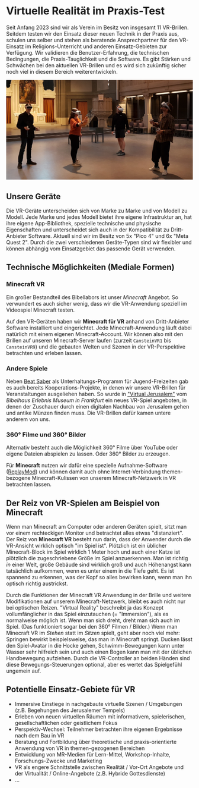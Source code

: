# Virtuelle Realität im Praxis-Test

Seit Anfang 2023 sind wir als Verein im Besitz von insgesamt 11 VR-Brillen. Seitdem testen wir den Einsatz dieser neuen Technik in der Praxis aus, schulen uns selber und stehen als beratende Ansprechpartner für den VR-Einsatz im Religions-Unterricht und anderen Einsatz-Gebieten zur Verfügung. Wir validieren die Benutzer-Erfahrung, die technischen Bedingungen, die Praxis-Tauglichkeit und die Software. Es gibt Stärken und Schwächen bei den aktuellen VR-Brillen und es wird sich zukünftig sicher noch viel in diesem Bereich weiterentwickeln.

![VR-Test](images/vr/Foto_160552_VR-Test.jpg)

## Unsere Geräte

Die VR-Geräte unterscheiden sich von Marke zu Marke und von Modell zu Modell. Jede Marke und jedes Modell bietet ihre eigene Infrastruktur an, hat ihre eigene App-Bibliothek, spezielle technische und physische Eigenschaften und unterscheidet sich auch in der Kompatibilität zu Dritt-Anbieter Software. Aktuell sind wir im Besitz von 5x "Pico 4" und 6x "Meta Quest 2". Durch die zwei verschiedenen Geräte-Typen sind wir flexibler und können abhängig vom Einsatzgebiet das passende Gerät verwenden.

## Technische Möglichkeiten (Mediale Formen)

### Minecraft VR

Ein großer Bestandteil des Bibellabors ist unser _Minecraft_ Angebot. So verwundert es auch sicher wenig, dass wir die VR-Anwendung speziell im Videospiel Minecraft testen.

Auf den VR-Geräten haben wir **Minecraft für VR** anhand von Dritt-Anbieter Software installiert und eingerichtet. Jede Minecraft-Anwendung läuft dabei natürlich mit einem eigenen Minecraft-Account. Wir können also mit den Brillen auf unseren Minecraft-Server laufen (zurzeit `CansteinVR1` bis `CansteinVR9`) und die gebauten Welten und Szenen in der VR-Perspektive betrachten und erleben lassen.

### Andere Spiele

Neben [Beat Saber](https://beatsaber.com) als Unterhaltungs-Programm für Jugend-Freizeiten gab es auch bereits Kooperations-Projekte, in denen wir unsere VR-Brillen für Veranstaltungen ausgeliehen haben. So wurde in ["Virtual Jerusalem"](https://www.bibelhaus-frankfurt.de/de/ausstellungen/virtual-jerusalem) vom _Bibelhaus Erlebnis Museum in Frankfurt_ ein neues VR-Spiel angeboten, in denen der Zuschauer durch einen digitalen Nachbau von Jerusalem gehen und antike Münzen finden muss. Die VR-Brillen dafür kamen untere anderem von uns.

### 360° Filme und 360° Bilder

Alternativ besteht auch die Möglichkeit 360° Filme über YouTube oder eigene Dateien abspielen zu lassen. Oder 360° Bilder zu erzeugen.

Für **Minecraft** nutzen wir dafür eine spezielle Aufnahme-Software ([ReplayMod](https://www.replaymod.com)) und können damit auch ohne Internet-Verbindung themen-bezogene Minecraft-Kulissen von unserem Minecraft-Netzwerk in VR betrachten lassen.

## Der Reiz von VR-Spielen am Beispiel von Minecraft

Wenn man Minecraft am Computer oder anderen Geräten spielt, sitzt man vor einem rechteckigen Monitor und betrachtet alles etwas "distanziert". Der Reiz von **Minecraft VR** besteht nun darin, dass der Anwender durch die VR-Ansicht wirklich optisch "im Spiel ist". Plötzlich ist ein üblicher Minecraft-Block im Spiel wirklich 1 Meter hoch und auch einer Katze ist plötzlich die zugeschriebene Größe im Spiel anzuerkennen. Man ist richtig _in_ einer Welt, große Gebäude sind wirklich groß und auch Höhenangst kann tatsächlich aufkommen, wenn es unter einem in die Tiefe geht. Es ist spannend zu erkennen, was der Kopf so alles bewirken kann, wenn man ihn optisch richtig austrickst.

Durch die Funktionen der Minecraft VR Anwendung in der Brille und weitere Modifikationen auf unserem Minecraft-Netzwerk, bleibt es auch nicht nur bei optischen Reizen. "Virtual Reality" beschreibt ja das Konzept vollumfänglicher in das Spiel einzutauchen (= "Immersion"), als es normalweise möglich ist. Wenn man sich dreht, dreht man sich auch im Spiel. (Das funktioniert sogar bei den 360° Filmen / Bilder.) Wenn man Minecraft VR im _Stehen_ statt im _Sitzen_ spielt, geht aber noch viel mehr: Springen bewirkt beispielsweise, das man in Minecraft springt. Ducken lässt den Spiel-Avatar in die Hocke gehen, Schwimm-Bewegungen kann unter Wasser sehr hilfreich sein und auch einen Bogen kann man mit der üblichen Handbewegung aufziehen. Durch die VR-Controller an beiden Händen sind diese Bewegungs-Steuerungen optional, aber es wertet das Spielgefühl ungemein auf.

## Potentielle Einsatz-Gebiete für VR

- Immersive Einstiege in nachgebaute virtuelle Szenen / Umgebungen (z.B. Begehungen des Jerusalemer Tempels)
- Erleben von neuen virtuellen Räumen mit informativem, spielerischen, gesellschaftlichen oder geistlichem Fokus
- Perspektiv-Wechsel: Teilnehmer betrachten ihre eigenen Ergebnisse nach dem Bau in VR
- Beratung und Fortbildung über theoretische und praxis-orientierte Anwendung von VR in themen-gezogenen Bereichen
- Entwicklung von MR-Medien für Lern-Mittel, Workshop-Inhalte, Forschungs-Zwecke und Marketing
- VR als engere Schnittstelle zwischen Realität / Vor-Ort Angebote und der Virtualität / Online-Angebote (z.B. Hybride Gottesdienste)
- …